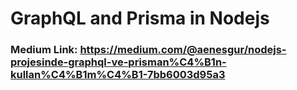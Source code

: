 # GraphQL and Prisma in Nodejs
### Medium Link: https://medium.com/@aenesgur/nodejs-projesinde-graphql-ve-prisman%C4%B1n-kullan%C4%B1m%C4%B1-7bb6003d95a3
